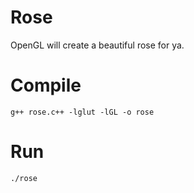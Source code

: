 # Rose
OpenGL will create a beautiful rose for ya.

# Compile
```g++ rose.c++ -lglut -lGL -o rose```

# Run
```./rose```
